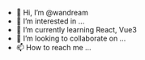 - 👋 Hi, I’m @wandream
- 👀 I’m interested in ...
- 🌱 I’m currently learning React, Vue3
- 💞️ I’m looking to collaborate on ...
- 📫 How to reach me ...

<!---
wandream/wandream is a ✨ special ✨ repository because its `README.md` (this file) appears on your GitHub profile.
You can click the Preview link to take a look at your changes.
--->
